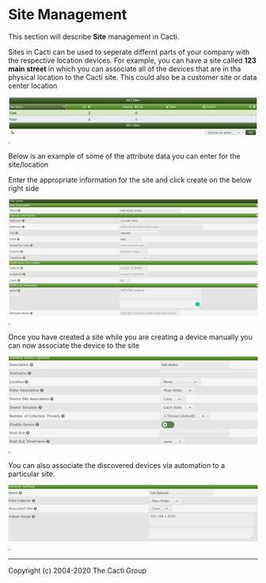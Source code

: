 # Site Management

This section will describe **Site** management in Cacti.

Sites in Cacti can be used to seperate differnt parts of your company
with the respective location devices. For example, you can have a site
called **123 main street** in which you can associate all of the devices
that are in tha physical location to the Cacti site.  This could also
be a customer site or data center location

![Cacti Sites page](images/cacti_sites_page.png).

Below is an example of some of the attribute data you can enter for the
site/location

Enter the appropriate information for the site and click create on the
below right side

![cacti add sites](images/cacti_add_sites.JPG).

Once you have created a site while you are creating a device manually
you can now associate the device to the site

![cacti add device site](images/cacti_add_device_site.JPG).

You can also associate the discovered devices via automation to a
particular site.

![cacti sites automation](images/cacti_sites_automation.JPG).

---
Copyright (c) 2004-2020 The Cacti Group
